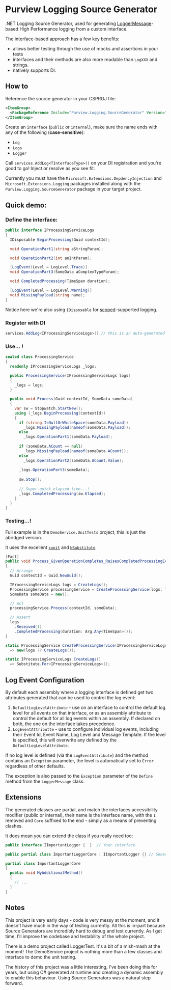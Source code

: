 # Purview Logging Source Generator

.NET Logging Source Generator, used for generating [LoggerMessage](https://docs.microsoft.com/en-us/aspnet/core/fundamentals/logging/loggermessage)-based High Performance logging from a custom interface.

The interface-based approach has a few key benefits:

* allows better testing through the use of mocks and assertions in your tests
* interfaces and their methods are also more readable than `LogXXX` and strings.
* natively supports DI.

## How to

Reference the source generator in your CSPROJ file:

```xml
<ItemGroup>
  <PackageReference Include="Purview.Logging.SourceGenerator" Version="0.8.2-prerelease" />
</ItemGroup>
```

Create an `interface` (`public` or `internal`), make sure the name ends with any of the following (**case-sensitive**):

* `Log`
* `Logs`
* `Logger`

Call `services.AddLog<TInterfaceType>()` on your DI registration and you're good to go! Inject or resolve as you see fit.

Currently you must have the `Microsoft.Extensions.DepdencyInjection` and `Microsoft.Extensions.Logging` packages installed along with the `Purview.Logging.SourceGenerator` package in your target project.

## Quick demo:

### Define the interface:

```c#
public interface IProcessingServiceLogs
{
  IDisposable BeginProcessing(Guid contextId);

  void OperationPart1(string aStringParam);

  void OperationPart2(int anIntParam);

  [LogEvent(Level = LogLevel.Trace)]
  void OperationPart3(SomeData aComplexTypeParam);

  void CompletedProcessing(TimeSpan duration);

  [LogEvent(Level = LogLevel.Warning)]
  void MissingPayload(string name);
}
```

Notice here we're also using `IDisposable` for [scoped](https://docs.microsoft.com/en-us/dotnet/core/extensions/logging?tabs=command-line#log-scopes)-supported logging.

### Register with DI

```c#
services.AddLog<IProcessingServiceLogs>() // this is an auto-generated extension method.
```

### Use... !

```c#
sealed class ProcessingService
{
  readonly IProcessingServiceLogs _logs;

  public ProcessingService(IProcessingServiceLogs logs)
  {
    _logs = logs;
  }

  public void Process(Guid contextId, SomeData someData)
  {
    var sw = Stopwatch.StartNew();
    using (_logs.BeginProcessing(contextId))
    {
      if (string.IsNullOrWhiteSpace(someData.Payload))
        _logs.MissingPayload(nameof(someData.Payload));
      else
        _logs.OperationPart1(someData.Payload);
        
      if (someData.ACount == null)
        _logs.MissingPayload(nameof(someData.ACount));
      else
        _logs.OperationPart2(someData.ACount.Value);
        
      _logs.OperationPart3(someData);
      
      sw.Stop();
      
      // Super-quick elapsed time...!
      _logs.CompletedProcessing(sw.Elapsed);
    }
  }
}
```

### Testing...!

Full example is in the `DemoService.UnitTests` project, this is just the abridged version. 

It uses the excellent [`xunit`](https://www.nuget.org/packages/xunit/)  and [`NSubstitute`](https://www.nuget.org/packages/NSubstitute/).

```c#
[Fact]
public void Process_GivenOperationCompletes_RaisesCompletedProcessingEvent()
{
  // Arrange
  Guid contextId = Guid.NewGuid();

  IProcessingServiceLogs logs = CreateLogs();
  ProcessingService processingService = CreateProcessingService(logs: logs);
  SomeData someData = new();

  // Act
  processingService.Process(contextId, someData);

  // Assert
  logs
    .Received(1)
    .CompletedProcessing(duration: Arg.Any<TimeSpan>());
}

static ProcessingService CreateProcessingService(IProcessingServiceLogs? logs = null)
  => new(logs ?? CreateLogs());

static IProcessingServiceLogs CreateLogs()
  => Substitute.For<IProcessingServiceLogs>();
```

## Log Event Configuration

By default each assembly where a logging interface is defined get two attributes generated that can be used to control the log event:

1. `DefaultLogLevelAttribute` - use on an interface to control the default log level for all events on that interface, or as an assembly attribute to control the default for all log events within an assembly. If declared on both, the one on the interface takes precedence.
2. `LogEventAttributte` - use to configure individual log events, including their Event Id, Event Name, Log Level and Message Template. If the level is specified, this will overwrite any defined by the `DefaultLogLevelAttribute`.

If no log level is defined (via the `LogEventAttribute`) and the method contains an `Exception` parameter, the level is automatically set to `Error` regardless of other defaults. 

The exception is also passed to the `Exception` parameter of the `Define` method from the `LoggerMessage` class. 

## Extensions

The generated classes are partial, and match the interfaces accessibility modifier (public or internal), their name is the interface name, with the `I` removed and `Core` suffixed to the end - simply as a means of preventing clashes.

It does mean you can extend the class if you really need too:

```c#
public interface IImportantLogger {  }	// Your interface.

public partial class ImportantLoggerCore : IImportantLogger {} // Generated logger.

partial class ImportantLoggerCore 
{
  public void MyAdditionalMethod()
  {
    // ... 
  }
}
```

## Notes

This project is very early days - code is very messy at the moment, and it doesn't have much in the way of testing currently. All this is in-part because Source Generators are incredibly hard to debug and test currently. As I get time, I'll improve the codebase and testability of the whole project.

There is a demo project called LoggerTest. It's a bit of a mish-mash at the moment! The DemoService project is nothing more than a few classes and interface to demo the unit testing.

The history of this project was a little interesting, I've been doing this for years, but using C# generated at runtime and creating a dynamic assembly to enable this behaviour. Using Source Generators was a natural step forward.
